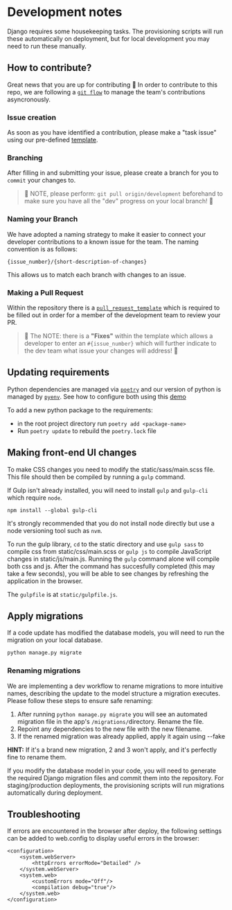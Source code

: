 # Development notes


Django requires some housekeeping tasks. The provisioning scripts will run these automatically on deployment,
but for local development you may need to run these manually.

## How to contribute?

Great news that you are up for contributing :tada: In order to contribute to this repo, we are following a [`git flow`](https://www.atlassian.com/git/tutorials/comparing-workflows/gitflow-workflow) to manage the team's contributions asyncronously.

### Issue creation
As soon as you have identified a contribution, please make a "task issue" using our pre-defined [template](https://github.com/alan-turing-institute/data-classification-app/blob/development/.github/ISSUE_TEMPLATE/task-issue-template.md).

### Branching
After filling in and submitting your issue, please create a branch for you to `commit` your changes to.

> :rotating_light: NOTE, please perform:
`git pull origin/development` beforehand to make sure you have all the "dev" progress on your local branch! :rotating_light:

### Naming your Branch
We have adopted a naming strategy to make it easier to connect your developer contributions to a known issue for the team. The naming convention is as follows:

```
{issue_number}/{short-description-of-changes}
```
This allows us to match each branch with changes to an issue.

### Making a Pull Request
Within the repository there is a [`pull_request_template`](https://github.com/alan-turing-institute/data-classification-app/blob/development/.github/pull_request_template.md) which is required to be filled out in order for a member of the development team to review your PR.

> :rotating_light: The NOTE: there is a **"Fixes"** within the template which allows a developer to enter an `#{issue_number}` which will further indicate to the dev team what issue your changes will address!  :rotating_light:

## Updating requirements
Python dependencies are managed via [`poetry`](https://python-poetry.org/docs/basic-usage/) and our version of python is managed by [`pyenv`](https://github.com/pyenv/pyenv). See how to configure both using this [demo](https://blog.jayway.com/2019/12/28/pyenv-poetry-saviours-in-the-python-chaos/py)

To add a new python package to the requirements:

* in the root project directory run `poetry add <package-name>`
* Run `poetry update` to rebuild the `poetry.lock` file

## Making front-end UI changes

To make CSS changes you need to modify the static/sass/main.scss file. This file should then be compiled by running a `gulp` command.

If Gulp isn't already installed, you will need to install `gulp` and `gulp-cli` which require `node`. 

 `npm install --global gulp-cli`

It's strongly recommended that you do not install node directly but use a node versioning tool such as `nvm`. 

To run the gulp library, `cd` to the static directory and use `gulp sass` to compile css from static/css/main.scss or `gulp js` to compile JavaScript changes in static/js/main.js. Running the `gulp` command alone will compile both css and js. After the command has succesfully completed (this may take a few seconds), you will be able to see changes by refreshing the application in the browser.

The `gulpfile` is at `static/gulpfile.js`.


## Apply migrations

If a code update has modified the database models, you will need to run the migration on your local database.

```bash
python manage.py migrate
```
### Renaming migrations
We are implementing a dev workflow to rename migrations to more intuitive names, describing the update to the model structure a migration executes.
Please follow these steps to ensure safe renaming:
1. After running `python manage.py migrate` you will see an automated migration file in the app's `/migrations/`directory. Rename the file.
2. Repoint any dependencies to the new file with the new filename.
3. If the renamed migration was already applied, apply it again using --fake

**HINT:** If it's a brand new migration, 2 and 3 won't apply, and it's perfectly fine to rename them.

If you modify the database model in your code, you will need to generate the required Django migration files and commit them into the repository.
For staging/production deployments, the provisioning scripts will run migrations automatically during deployment.


## Troubleshooting

If errors are encountered in the browser after deploy, the following settings can be added to web.config to display useful errors in the browser:
```
<configuration>
    <system.webServer>
        <httpErrors errorMode="Detailed" />
    </system.webServer>
    <system.web>
        <customErrors mode="Off"/>
        <compilation debug="true"/>
    </system.web>
</configuration>
```
